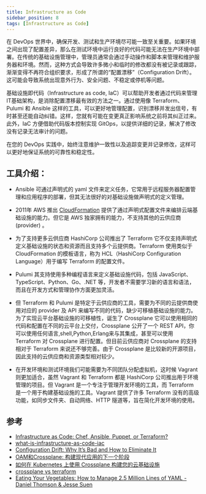 ```yaml
---
title: Infrastructure as Code
sidebar_position: 8
tags: [Infrastructure as Code]
---
```

在 DevOps 世界中，确保开发、测试和生产环境尽可能一致至关重要。如果环境之间出现了配置差异，那么在测试环境中运行良好的代码可能无法在生产环境中部署。在传统的基础设施管理中，管理员通常会通过手动操作和脚本来管理和维护服务器和环境。然而，这种方式会导致许多微小和临时的修改都没有被记录或跟踪，渐渐变得不再符合组织要求，形成了所谓的“配置漂移”（Configuration Drift）。这可能会导致系统出现意外行为、安全问题、不稳定或停机等问题。

基础设施即代码（Infrastructure as code, IaC）可以帮助开发者通过代码来管理IT基础架构，是消除配置漂移最有效的方法之一。通过使用像 Terraform、Pulumi 和 Ansible 这样的工具，可以更好地管理配置，识别漂移并发出信号，有时甚至还能自动纠错。这样，您就有可能在变更真正影响系统之前将其纠正过来。此外，IaC 方便借助代码版本控制实现 GitOps，以提供详细的记录，解决了修改没有记录无法审计的问题。

在您的 DevOps 实践中，始终注意维护一致性以及追踪变更并记录修改，这样可以更好地保证系统的可靠性和稳定性。

## 工具介绍：


- Ansible 可通过声明式的 yaml 文件来定义任务，它常用于远程服务器配置管理和应用程序的部署，但其无法很好的对基础设施做声明式的定义管理。 

- 2011年 AWS 推出 [CloudFormation](https://aws.amazon.com/cn/cloudformation/getting-started/) 提供了通过声明式配置文件来编排云端基础设施的能力。但它是 AWS 独家拥有的能力，不支持其他的云供应商 (provider) 。

- 为了支持更多云供应商 HashiCorp 公司推出了 Terraform 它不仅支持声明式定义基础设施的状态和资源而且支持多个云提供商。Terraform 使用类似于 CloudFormation 的模板语言，称为 HCL（HashiCorp Configuration Language）用于编写 Terraform 的配置文件。

- Pulumi 其支持使用多种编程语言来定义基础设施代码，包括 JavaScript、TypeScript、Python、Go、.NET 等，开发者不需要学习新的语言和语法，而且在开发方式和管理协作方面更加灵活。

- 但 Terraform 和 Pulumi 是特定于云供应商的工具，需要为不同的云提供商使用对应的 provider 及 API 来编写不同的代码，缺少可移植基础设施的能力。为了实现云平台基础设施的可移植性，诞生了 Crossplane 它可以使用相同的代码和配置在不同的云平台上交付，Crossplane 公开了一个 REST API，你可以使用任何语言,shell,Python,Erlang来与其集成，甚至可以使用 Terraform 对 Crossplane 进行配置。但目前云供应商对 Crossplane 的支持相对于 Terraform 来说还不够完善。由于 Crossplane 是比较新的开源项目，因此支持的云供应商和资源类型相对较少。

- 在开发环境和测试环境我们可能需要为不同团队分配虚拟机，这时候 Vagrant 则更加适合，虽然 Vagrant 和 Terraform 都是 HashiCorp 公司推出用于环境管理的项目。但 Vagrant 是一个专注于管理开发环境的工具，而 Terraform 是一个用于构建基础设施的工具。Vagrant 提供了许多 Terraform 没有的高级功能，如同步文件夹、自动网络、HTTP 隧道等，旨在简化开发环境的使用。

<!-- Crossplane 团队正在研究的一种解决方法是使用[Terrajet](https://github.com/crossplane/terrajet)提供程序。它是一个可以处理 Terraform providers 以生成 Crossplane providers 的工具。 

[kubevirt](https://github.com/kubevirt/kubevirt)

[couler](https://github.com/couler-proj/couler)  -->

## 参考
- [Infrastructure as Code: Chef, Ansible, Puppet, or Terraform?](https://www.ibm.com/cloud/blog/chef-ansible-puppet-terraform)
- [what-is-infrastructure-as-code-iac](https://www.redhat.com/zh/topics/automation/what-is-infrastructure-as-code-iac)
- [Configuration Drift: Why It’s Bad and How to Eliminate It](https://www.aquasec.com/cloud-native-academy/vulnerability-management/configuration-drift/)
- [OAM和Crossplane: 构建现代应用的下一个阶段](https://cloudnative.to/blog/oam-crossplane/)
- [如何在 Kubernetes 上使用 Crossplane 构建您的云基础设施](https://www.padok.fr/en/blog/kubernetes-infrastructure-crossplane)
- [crossplane vs terraform](https://blog.crossplane.io/crossplane-vs-terraform/)
- [Eating Your Vegetables: How to Manage 2.5 Million Lines of YAML - Daniel Thomson & Jesse Suen](https://www.youtube.com/watch?v=BGiCRyUDIPg)

